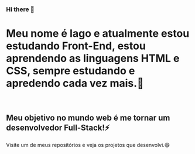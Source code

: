 ### Hi there 👋
<h1>Meu nome é Iago e atualmente estou estudando Front-End, estou aprendendo as linguagens HTML e CSS, sempre estudando e apredendo cada vez mais.🌱</h1>
  <br />
  <h2>Meu objetivo no mundo web é me tornar um desenvolvedor Full-Stack!⚡</h2>
  
  <p>Visite um de meus repositórios e veja os projetos que desenvolvi.😄</p>
<!--
**Iago-Silva-Santos/Iago-Silva-Santos** is a ✨ _special_ ✨ repository because its `README.md` (this file) appears on your GitHub profile.

Here are some ideas to get you started:

- 🔭 I’m currently working on ...
- 🌱 I’m currently learning ...
- 👯 I’m looking to collaborate on ...
- 🤔 I’m looking for help with ...
- 💬 Ask me about ...
- 📫 How to reach me: ...
- 😄 Pronouns: ...
- ⚡ Fun fact: ...
-
